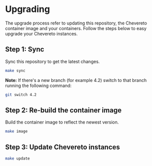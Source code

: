 # Upgrading

The upgrade process refer to updating this repository, the Chevereto container image and your containers. Follow the steps below to easy upgrade your Chevereto instances.

## Step 1: Sync

Sync this repository to get the latest changes.

```sh
make sync
```

**Note:** If there's a new branch (for example 4.2) switch to that branch running the following command:

```sh
git switch 4.2
```

## Step 2: Re-build the container image

Build the container image to reflect the newest version.

```sh
make image
```

## Step 3: Update Chevereto instances

```sh
make update
```
